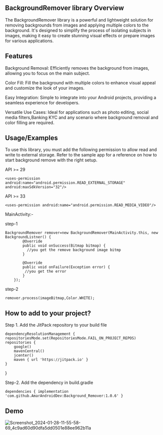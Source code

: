 
## BackgroundRemover library Overview

The BackgroundRemover library is a powerful and lightweight solution for removing backgrounds from images and applying multiple colors to the background. It's designed to simplify the process of isolating subjects in images, making it easy to create stunning visual effects or prepare images for various applications.


## Features

Background Removal: Efficiently removes the background from images, allowing you to focus on the main subject.

Color Fill: Fill the background with multiple colors to enhance visual appeal and customize the look of your images.

Easy Integration: Simple to integrate into your Android projects, providing a seamless experience for developers.

Versatile Use Cases: Ideal for applications such as photo editing, social media filters,Banking KYC and any scenario where background removal and color filling are required.


## Usage/Examples

To use this library, you must add the following permission to allow read and write to external storage. Refer to the sample app for a reference on how to start background remove with the right setup.

API >= 29

    <uses-permission android:name="android.permission.READ_EXTERNAL_STORAGE"
    android:maxSdkVersion="32"/>

API >= 33

    <uses-permission android:name="android.permission.READ_MEDIA_VIDEO"/>





MainActivity:-

step-1

    BackgroundRemover remover=new BackgroundRemover(MainActivity.this, new BackgroundListner() {
            @Override
            public void onSuccess(Bitmap bitmap) {
              //you get the remove background image bitmp
            }

            @Override
            public void onFailure(Exception error) {
             //you get the error
            }
        });

step-2

    remover.process(imageBitmap,Color.WHITE);



## How to add to your project?
Step 1. Add the JitPack repository to your build file

    dependencyResolutionManagement {
    repositoriesMode.set(RepositoriesMode.FAIL_ON_PROJECT_REPOS)
    repositories {
        google()
        mavenCentral()
        jcenter()
        maven { url 'https://jitpack.io' }
    }
}


Step-2. Add the dependency in build.gradle

    dependencies { implementation 'com.github.AmarAndroidDev:Background_Remover:1.0.6' } 
## Demo
![Screenshot_2024-01-28-11-55-58-69_4c9ad60d90dfa5dd0501e88ee962b11a](https://github.com/AmarAndroidDev/ColourBackground_Remover/assets/135800230/db6849ec-ad06-4921-a2ad-9c39652eca65)

